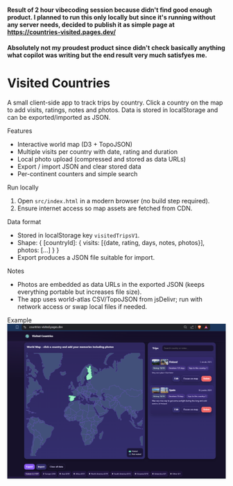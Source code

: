#### Result of 2 hour vibecoding session because didn't find good enough product. I planned to run this only locally but since it's running without any server needs, decided to publish it as simple page at https://countries-visited.pages.dev/

#### Absolutely not my proudest product since didn't check basically anything what copilot was writing but the end result very much satisfyes me.

# Visited Countries

A small client-side app to track trips by country. Click a country on the map to add visits, ratings, notes and photos. Data is stored in localStorage and can be exported/imported as JSON.

Features
- Interactive world map (D3 + TopoJSON)
- Multiple visits per country with date, rating and duration
- Local photo upload (compressed and stored as data URLs)
- Export / import JSON and clear stored data
- Per-continent counters and simple search

Run locally
1. Open `src/index.html` in a modern browser (no build step required).
2. Ensure internet access so map assets are fetched from CDN.

Data format
- Stored in localStorage key `visitedTripsV1`.
- Shape: { [countryId]: { visits: [{date, rating, days, notes, photos}], photos: [...] } }
- Export produces a JSON file suitable for import.

Notes
- Photos are embedded as data URLs in the exported JSON (keeps everything portable but increases file size).
- The app uses world-atlas CSV/TopoJSON from jsDelivr; run with network access or swap local files if needed.

Example
![Visited Countries example screenshot](example_pic.png)
